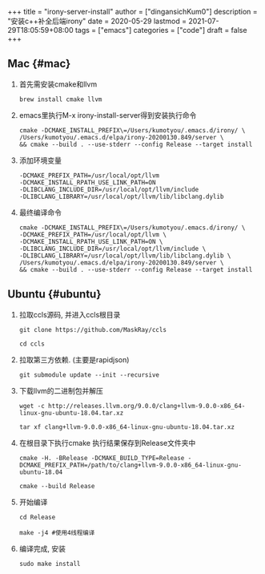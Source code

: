 +++
title = "irony-server-install"
author = ["dingansichKum0"]
description = "安装c++补全后端irony"
date = 2020-05-29
lastmod = 2021-07-29T18:05:59+08:00
tags = ["emacs"]
categories = ["code"]
draft = false
+++

## Mac {#mac}

1.  首先需安装cmake和llvm

    ```shell
    brew install cmake llvm
    ```

2.  emacs里执行M-x irony-install-server得到安装执行命令

    ```shell
    cmake -DCMAKE_INSTALL_PREFIX\=/Users/kumotyou/.emacs.d/irony/ \
    /Users/kumotyou/.emacs.d/elpa/irony-20200130.849/server \
    && cmake --build . --use-stderr --config Release --target install
    ```

3.  添加环境变量

    ```shell
    -DCMAKE_PREFIX_PATH=/usr/local/opt/llvm
    -DCMAKE_INSTALL_RPATH_USE_LINK_PATH=ON
    -DLIBCLANG_INCLUDE_DIR=/usr/local/opt/llvm/include
    -DLIBCLANG_LIBRARY=/usr/local/opt/llvm/lib/libclang.dylib
    ```

4.  最终编译命令

    ```shell
    cmake -DCMAKE_INSTALL_PREFIX\=/Users/kumotyou/.emacs.d/irony/ \
    -DCMAKE_PREFIX_PATH=/usr/local/opt/llvm \
    -DCMAKE_INSTALL_RPATH_USE_LINK_PATH=ON \
    -DLIBCLANG_INCLUDE_DIR=/usr/local/opt/llvm/include \
    -DLIBCLANG_LIBRARY=/usr/local/opt/llvm/lib/libclang.dylib \
    /Users/kumotyou/.emacs.d/elpa/irony-20200130.849/server \
    && cmake --build . --use-stderr --config Release --target install
    ```


## Ubuntu {#ubuntu}

1.  拉取ccls源码, 并进入ccls根目录

    ```shell
    git clone https://github.com/MaskRay/ccls

    cd ccls
    ```

2.  拉取第三方依赖. (主要是rapidjson)

    ```shell
    git submodule update --init --recursive
    ```

3.  下载llvm的二进制包并解压

    ```shell
    wget -c http://releases.llvm.org/9.0.0/clang+llvm-9.0.0-x86_64-linux-gnu-ubuntu-18.04.tar.xz

    tar xf clang+llvm-9.0.0-x86_64-linux-gnu-ubuntu-18.04.tar.xz
    ```

4.  在根目录下执行cmake 执行结果保存到Release文件夹中

    ```shell
    cmake -H. -BRelease -DCMAKE_BUILD_TYPE=Release -DCMAKE_PREFIX_PATH=/path/to/clang+llvm-9.0.0-x86_64-linux-gnu-ubuntu-18.04

    cmake --build Release
    ```

5.  开始编译

    ```shell
    cd Release

    make -j4 #使用4线程编译
    ```

6.  编译完成, 安装

    ```shell
    sudo make install
    ```
